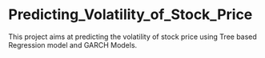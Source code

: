 # Predicting_Volatility_of_Stock_Price
This project aims at predicting the volatility of stock price using Tree based Regression model and GARCH Models. 
